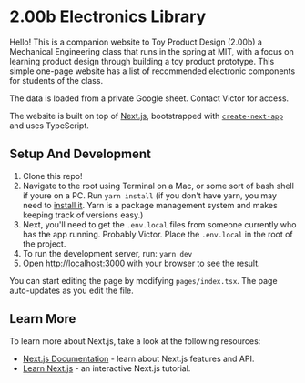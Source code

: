 # 2.00b Electronics Library

Hello! This is a companion website to Toy Product Design (2.00b) a Mechanical Engineering class that runs in the spring at MIT, with a focus on learning product design through building a toy product prototype. This simple one-page website has a list of recommended electronic components for students of the class.

The data is loaded from a private Google sheet. Contact Victor for access.

The website is built on top of [Next.js](https://nextjs.org/), bootstrapped with [`create-next-app`](https://github.com/vercel/next.js/tree/canary/packages/create-next-app) and uses TypeScript.

## Setup And Development

1. Clone this repo!
1. Navigate to the root using Terminal on a Mac, or some sort of bash shell if youre on a PC. Run `yarn install` (if you don't have yarn, you may need to [install it](https://classic.yarnpkg.com/lang/en/docs/install/#mac-stable). Yarn is a package management system and makes keeping track of versions easy.)
1. Next, you'll need to get the `.env.local` files from someone currently who has the app running. Probably Victor. Place the `.env.local` in the root of the project.
1. To run the development server, run: `yarn dev`
1. Open [http://localhost:3000](http://localhost:3000) with your browser to see the result.

You can start editing the page by modifying `pages/index.tsx`. The page auto-updates as you edit the file.

## Learn More

To learn more about Next.js, take a look at the following resources:

- [Next.js Documentation](https://nextjs.org/docs) - learn about Next.js features and API.
- [Learn Next.js](https://nextjs.org/learn) - an interactive Next.js tutorial.
